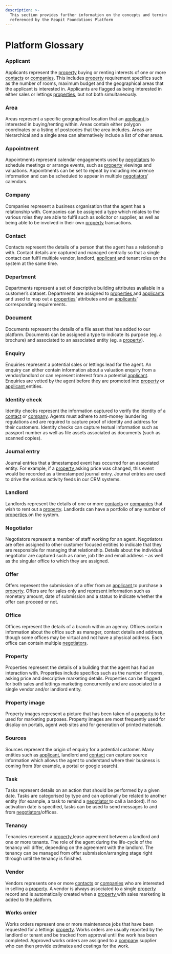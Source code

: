 ```yaml
---
description: >-
  This section provides further information on the concepts and terminology
  referenced by the Reapit Foundations Platform
---
```


# Platform Glossary

### Applicant

Applicants represent the [property](https://foundations-documentation.reapit.cloud/platform-glossary#property) buying or renting interests of one or more [contacts](https://foundations-documentation.reapit.cloud/platform-glossary#contact) or [companies](https://foundations-documentation.reapit.cloud/platform-glossary#company). This includes [property](https://foundations-documentation.reapit.cloud/platform-glossary#properties) requirement specifics such as the number of rooms, maximum budget and the geographical areas that the applicant is interested in. Applicants are flagged as being interested in either sales or lettings [properties](https://foundations-documentation.reapit.cloud/platform-glossary#properties), but not both simultaneously.

### Area

Areas represent a specific geographical location that an [applicant ](https://foundations-documentation.reapit.cloud/platform-glossary#applicant)is interested in buying/renting within. Areas contain either polygon coordinates or a listing of postcodes that the area includes. Areas are hierarchical and a single area can alternatively include a list of other areas.

### Appointment

Appointments represent calendar engagements used by [negotiators](https://foundations-documentation.reapit.cloud/platform-glossary#negotiator) to schedule meetings or arrange events, such as [property](https://foundations-documentation.reapit.cloud/platform-glossary#properties) viewings and valuations. Appointments can be set to repeat by including recurrence information and can be scheduled to appear in multiple [negotiators](https://foundations-documentation.reapit.cloud/platform-glossary#negotiator)’ calendars.

### Company

Companies represent a business organisation that the agent has a relationship with. Companies can be assigned a type which relates to the various roles they are able to fulfil such as solicitor or supplier, as well as being able to be involved in their own [property](https://foundations-documentation.reapit.cloud/platform-glossary#properties) transactions.

### Contact

Contacts represent the details of a person that the agent has a relationship with. Contact details are captured and managed centrally so that a single contact can fulfil multiple vendor, landlord, [applicant ](https://foundations-documentation.reapit.cloud/platform-glossary#applicant)and tenant roles on the system at the same time.

### Department

Departments represent a set of descriptive building attributes available in a customer’s dataset. Departments are assigned to [properties ](https://foundations-documentation.reapit.cloud/platform-glossary#properties)and [applicants ](https://foundations-documentation.reapit.cloud/platform-glossary#applicant)and used to map out a [properties](https://foundations-documentation.reapit.cloud/platform-glossary#properties)’ attributes and an [applicants](https://foundations-documentation.reapit.cloud/platform-glossary#applicant)’ corresponding requirements.

### Document

Documents represent the details of a file asset that has added to our platform. Documents can be assigned a type to indicate its purpose \(eg. a brochure\) and associated to an associated entity \(eg. a [property](https://foundations-documentation.reapit.cloud/platform-glossary#properties)\).

### Enquiry

Enquiries represent a potential sales or lettings lead for the agent. An enquiry can either contain information about a valuation enquiry from a vendor/landlord or can represent interest from a potential [applicant](https://foundations-documentation.reapit.cloud/platform-glossary#applicant).  Enquiries are vetted by the agent before they are promoted into [property](https://foundations-documentation.reapit.cloud/platform-glossary#properties) or [applicant ](https://foundations-documentation.reapit.cloud/platform-glossary#applicant)entities.

### Identity check

Identity checks represent the information captured to verify the identity of a [contact](https://foundations-documentation.reapit.cloud/platform-glossary#contact) or [company](https://foundations-documentation.reapit.cloud/platform-glossary#company). Agents must adhere to anti-money laundering regulations and are required to capture proof of identity and address for their customers. Identity checks can capture textual information such as passport number as well as file assets associated as documents \(such as scanned copies\).

### Journal entry

Journal entries that a timestamped event has occurred for an associated entity. For example, if a [property ](https://foundations-documentation.reapit.cloud/platform-glossary#properties)asking price was changed, this event would be recorded as a timestamped journal entry. Journal entries are used to drive the various activity feeds in our CRM systems.

### Landlord

Landlords represent the details of one or more [contacts](https://foundations-documentation.reapit.cloud/platform-glossary#contact) or [companies](https://foundations-documentation.reapit.cloud/platform-glossary#company) that wish to rent out a [property](https://foundations-documentation.reapit.cloud/platform-glossary#properties). Landlords can have a portfolio of any number of [properties ](https://foundations-documentation.reapit.cloud/platform-glossary#properties)on the system.

### Negotiator

Negotiators represent a member of staff working for an agent. Negotiators are often assigned to other customer focused entities to indicate that they are responsible for managing that relationship. Details about the individual negotiator are captured such as name, job title and email address – as well as the singular office to which they are assigned.

### Offer

Offers represent the submission of a offer from an [applicant ](https://foundations-documentation.reapit.cloud/platform-glossary#applicant)to purchase a [property](https://foundations-documentation.reapit.cloud/platform-glossary#properties). Offers are for sales only and represent information such as monetary amount, date of submission and a status to indicate whether the offer can proceed or not.

### Office

Offices represent the details of a branch within an agency. Offices contain information about the office such as manager, contact details and address, though some offices may be virtual and not have a physical address. Each office can contain multiple [negotiators](https://foundations-documentation.reapit.cloud/platform-glossary#negotiator).

### Property

Properties represent the details of a building that the agent has had an interaction with. Properties include specifics such as the number of rooms, asking price and descriptive marketing details. Properties can be flagged for both sales and lettings marketing concurrently and are associated to a single vendor and/or landlord entity.

### Property image

Property images represent a picture that has been taken of a [property ](https://foundations-documentation.reapit.cloud/platform-glossary#properties)to be used for marketing purposes. Property images are most frequently used for display on portals, agent web sites and for generation of printed materials.

### Sources

Sources represent the origin of enquiry for a potential customer. Many entities such as [applicant](https://foundations-documentation.reapit.cloud/platform-glossary#applicant), landlord and [contact](https://foundations-documentation.reapit.cloud/platform-glossary#contact) can capture source information which allows the agent to understand where their business is coming from \(for example, a portal or google search\).

### Task

Tasks represent details on an action that should be performed by a given date. Tasks are categorised by type and can optionally be related to another entity \(for example, a task to remind a [negotiator ](https://foundations-documentation.reapit.cloud/platform-glossary#negotiator)to call a landord\). If no activation date is specified, tasks can be used to send messages to and from [negotiators](https://foundations-documentation.reapit.cloud/platform-glossary#negotiator)/offices.

### Tenancy

Tenancies represent a [property ](https://foundations-documentation.reapit.cloud/platform-glossary#properties)lease agreement between a landlord and one or more tenants. The role of the agent during the life-cycle of the tenancy will differ, depending on the agreement with the landlord. The tenancy can be managed from offer submission/arranging stage right through until the tenancy is finished.

### Vendor

Vendors represents one or more [contacts](https://foundations-documentation.reapit.cloud/platform-glossary#contact) or [companies](https://foundations-documentation.reapit.cloud/platform-glossary#company) who are interested in selling a [property](https://foundations-documentation.reapit.cloud/platform-glossary#properties). A vendor is always associated to a single [property](https://foundations-documentation.reapit.cloud/platform-glossary#properties) record and is automatically created when a [property ](https://foundations-documentation.reapit.cloud/platform-glossary#properties)with sales marketing is added to the platform.

### Works order

Works orders represent one or more maintenance jobs that have been requested for a lettings [property](https://foundations-documentation.reapit.cloud/platform-glossary#properties). Works orders are usually reported by the landlord or tenant and be tracked from approval until the work has been completed. Approved works orders are assigned to a [company](https://foundations-documentation.reapit.cloud/platform-glossary#company) supplier who can then provide estimates and costings for the work.

